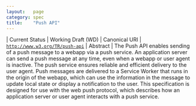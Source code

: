 ```yaml
---
layout:   page
category: spec
title:    "Push API"
---
```


| Current Status | Working Draft (WD)
| Canonical URI | [`http://www.w3.org/TR/push-api`](http://www.w3.org/TR/push-api)
| Abstract | The Push API enables sending of a push message to a webapp via a push service. An application server can send a push message at any time, even when a webapp or user agent is inactive. The push service ensures reliable and efficient delivery to the user agent. Push messages are delivered to a Service Worker that runs in the origin of the webapp, which can use the information in the message to update local state or display a notification to the user. This specification is designed for use with the web push protocol, which describes how an application server or user agent interacts with a push service.